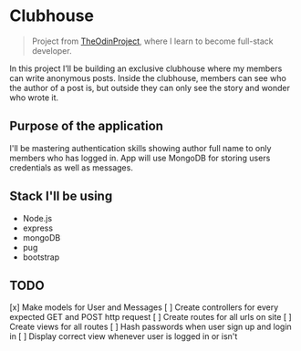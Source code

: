 # Clubhouse
> Project from [TheOdinProject](https://www.theodinproject.com/), where I learn to become full-stack developer.

In this project I’ll be building an exclusive clubhouse where my members can write anonymous posts. Inside the clubhouse, members can see who the author of a post is, but outside they can only see the story and wonder who wrote it.

## Purpose of the application
I'll be mastering authentication skills showing author full name to only members who has logged in. App will use MongoDB for storing users credentials as well as messages.

## Stack I'll be using 
- Node.js
- express
- mongoDB
- pug
- bootstrap

## TODO
[x] Make models for User and Messages
[ ] Create controllers for every expected GET and POST http request
[ ] Create routes for all urls on site
[ ] Create views for all routes
[ ] Hash passwords when user sign up and login in
[ ] Display correct view whenever user is logged in or isn't
